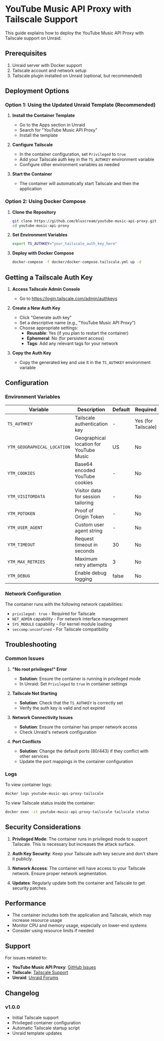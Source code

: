 # YouTube Music API Proxy with Tailscale Support

This guide explains how to deploy the YouTube Music API Proxy with Tailscale support on Unraid.

## Prerequisites

1. Unraid server with Docker support
2. Tailscale account and network setup
3. Tailscale plugin installed on Unraid (optional, but recommended)

## Deployment Options

### Option 1: Using the Updated Unraid Template (Recommended)

1. **Install the Container Template**
   - Go to the Apps section in Unraid
   - Search for "YouTube Music API Proxy"
   - Install the template

2. **Configure Tailscale**
   - In the container configuration, set `Privileged` to `true`
   - Add your Tailscale auth key in the `TS_AUTHKEY` environment variable
   - Configure other environment variables as needed

3. **Start the Container**
   - The container will automatically start Tailscale and then the application

### Option 2: Using Docker Compose

1. **Clone the Repository**
   ```bash
   git clone https://github.com/bluscream/youtube-music-api-proxy.git
   cd youtube-music-api-proxy
   ```

2. **Set Environment Variables**
   ```bash
   export TS_AUTHKEY="your_tailscale_auth_key_here"
   ```

3. **Deploy with Docker Compose**
   ```bash
   docker-compose -f docker/docker-compose.tailscale.yml up -d
   ```

## Getting a Tailscale Auth Key

1. **Access Tailscale Admin Console**
   - Go to https://login.tailscale.com/admin/authkeys

2. **Create a New Auth Key**
   - Click "Generate auth key"
   - Set a descriptive name (e.g., "YouTube Music API Proxy")
   - Choose appropriate settings:
     - **Reusable**: Yes (if you plan to restart the container)
     - **Ephemeral**: No (for persistent access)
     - **Tags**: Add any relevant tags for your network

3. **Copy the Auth Key**
   - Copy the generated key and use it in the `TS_AUTHKEY` environment variable

## Configuration

### Environment Variables

| Variable | Description | Default | Required |
|----------|-------------|---------|----------|
| `TS_AUTHKEY` | Tailscale authentication key | - | Yes (for Tailscale) |
| `YTM_GEOGRAPHICAL_LOCATION` | Geographical location for YouTube Music | US | No |
| `YTM_COOKIES` | Base64 encoded YouTube cookies | - | No |
| `YTM_VISITORDATA` | Visitor data for session tailoring | - | No |
| `YTM_POTOKEN` | Proof of Origin Token | - | No |
| `YTM_USER_AGENT` | Custom user agent string | - | No |
| `YTM_TIMEOUT` | Request timeout in seconds | 30 | No |
| `YTM_MAX_RETRIES` | Maximum retry attempts | 3 | No |
| `YTM_DEBUG` | Enable debug logging | false | No |

### Network Configuration

The container runs with the following network capabilities:
- `privileged: true` - Required for Tailscale
- `NET_ADMIN` capability - For network interface management
- `SYS_MODULE` capability - For kernel module loading
- `seccomp:unconfined` - For Tailscale compatibility

## Troubleshooting

### Common Issues

1. **"No root privileges!" Error**
   - **Solution**: Ensure the container is running in privileged mode
   - In Unraid: Set `Privileged` to `true` in container settings

2. **Tailscale Not Starting**
   - **Solution**: Check that the `TS_AUTHKEY` is correctly set
   - Verify the auth key is valid and not expired

3. **Network Connectivity Issues**
   - **Solution**: Ensure the container has proper network access
   - Check Unraid's network configuration

4. **Port Conflicts**
   - **Solution**: Change the default ports (80/443) if they conflict with other services
   - Update the port mappings in the container configuration

### Logs

To view container logs:
```bash
docker logs youtube-music-api-proxy-tailscale
```

To view Tailscale status inside the container:
```bash
docker exec -it youtube-music-api-proxy-tailscale tailscale status
```

## Security Considerations

1. **Privileged Mode**: The container runs in privileged mode to support Tailscale. This is necessary but increases the attack surface.

2. **Auth Key Security**: Keep your Tailscale auth key secure and don't share it publicly.

3. **Network Access**: The container will have access to your Tailscale network. Ensure proper network segmentation.

4. **Updates**: Regularly update both the container and Tailscale to get security patches.

## Performance

- The container includes both the application and Tailscale, which may increase resource usage
- Monitor CPU and memory usage, especially on lower-end systems
- Consider using resource limits if needed

## Support

For issues related to:
- **YouTube Music API Proxy**: [GitHub Issues](https://github.com/bluscream/youtube-music-api-proxy/issues)
- **Tailscale**: [Tailscale Support](https://tailscale.com/support/)
- **Unraid**: [Unraid Forums](https://forums.unraid.net/)

## Changelog

### v1.0.0
- Initial Tailscale support
- Privileged container configuration
- Automatic Tailscale startup script
- Unraid template updates
